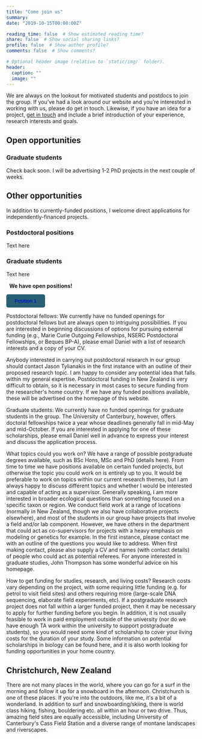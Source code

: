 ```yaml
---
title: "Come join us"
summary: 
date: "2019-10-15T00:00:00Z"

reading_time: false  # Show estimated reading time?
share: false  # Show social sharing links?
profile: false  # Show author profile?
comments: false  # Show comments?

# Optional header image (relative to `static/img/` folder).
header:
  caption: ""
  image: ""
---
```


We are always on the lookout for motivated students and postdocs to join the group. If you’ve had a look around our website and you’re interested in working with us, please do get in touch. Likewise, if you have an idea for a project, [get in touch](mailto:jonathan.tonkin@canterbury.ac.nz) and include a brief introduction of your experience, research interests and goals. 

## Open opportunities

### Graduate students
Check back soon. I will be advertising 1-2 PhD projects in the next couple of weeks. 

## Other opportunities

In addition to currently-funded positions, I welcome direct applications for independently-financed projects.  

### Postdoctoral positions
Text here

### Graduate students
Text here




<i class="fas fa-exclamation-circle"></i> &nbsp; <b>We have open positions!</b> &nbsp; <i class="fas fa-exclamation-circle"></i> 
&nbsp;
<div style="text-align: left">
<button style="background-color:285F75; border-radius:5px; padding:8px 20px; border: 2px solid #285F75; ">
<font color="#white">
Position 1 
</font>
</button>
</div>



Postdoctoral fellows:
We currently have no funded openings for postdoctoral fellows but are always open to intriguing possibilities. If you are interested in beginning discussions of options for pursuing external funding (e.g., Marie Curie Outgoing Fellowships, NSERC Postdoctoral Fellowships, or Beques BP-A), please email Daniel with a list of research interests and a copy of your CV.


Anybody interested in carrying out postdoctoral research in our group should contact Jason Tylianakis in the first instance with an outline of their proposed research topic. I am happy to consider any potential idea that falls within my general expertise. Postdoctoral funding in New Zealand is very difficult to obtain, so it is necessary in most cases to secure funding from the researcher's home country. If we have any funded positions available, these will be advertised on the homepage of this website.



Graduate students:
We currently have no funded openings for graduate students in the group. The University of Canterbury, however, offers doctoral fellowships twice a year whose deadlines generally fall in mid-May and mid-October. If you are interested in applying for one of these scholarships, please email Daniel well in advance to express your interest and discuss the application process.




What topics could you work on?
We have a range of possible postgraduate degrees available, such as BSc Hons, MSc and PhD (details here). From time to time we have positions available on certain funded projects, but otherwise the topic you could work on is entirely up to you. It would be preferable to work on topics within our current research themes, but I am always happy to discuss different topics and whether I would be interested and capable of acting as a supervisor. Generally speaking, I am more interested in broader ecological questions than something focused on a specific taxon or region.
We conduct field work at a range of locations (normally in New Zealand, though we also have collaborative projects elsewhere), and most of the students in our group have projects that involve a field and/or lab component. However, we have others in the department that could act as co-supervisors for projects with a heavy emphasis on modeling or genetics for example. In the first instance, please contact me with an outline of the questions you would like to address. When first making contact, please also supply a CV and names (with contact details) of people who could act as potential referees. For anyone interested in graduate studies, John Thompson has some wonderful advice on his homepage.

How to get funding for studies, research, and living costs?
Research costs vary depending on the project, with some requiring little funding (e.g. for petrol to visit field sites) and others requiring more (large-scale DNA sequencing, elaborate field experiments, etc). If a postgraduate research project does not fall within a larger funded project, then it may be necessary to apply for further funding before you begin. In addition, it is not usually feasible to work in paid employment outside of the university (nor do we have enough TA work within the university to support postgraduate students), so you would need some kind of scholarship to cover your living costs for the duration of your study.
Some information on potential scholarships in biology can be found here, and it is also worth looking for funding opportunities in your home country.




## Christchurch, New Zealand

There are not many places in the world, where you can go for a surf in the morning and follow it up for a snowboard in the afternoon. Christchurch is one of these places. If you're into the outdoors, like me, it's a bit of a wonderland. In addition to surf and snowboarding/skiing, there is world class hiking, fishing, bouldering etc. all within an hour or two drive. Thus, amazing field sites are equally accessible, including University of Canterbury's Cass Field Station and a diverse range of montane landscapes and riverscapes. 
